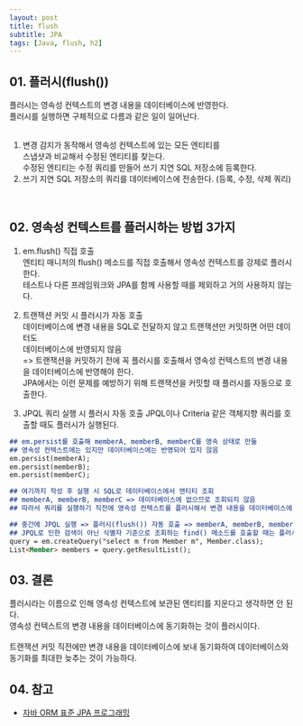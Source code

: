 ```yaml
---
layout: post
title: flush
subtitle: JPA
tags: [Java, flush, h2]
---
```


## 01. 플러시(flush())

플러시는 영속성 컨텍스트의 변경 내용을 데이터베이스에 반영한다.<br />
플러시를 실행하면 구체적으로 다름과 같은 일이 일어난다.<br />
<br />

1. 변경 감지가 동작해서 영속성 컨텍스트에 있는 모든 엔티티를 <br />
  스냅샷과 비교해서 수정된 엔티티를 찾는다. <br />
  수정된 엔티티는 수정 쿼리를 만들어 쓰기 지연 SQL 저장소에 등록한다.
2. 쓰기 지연 SQL 저장소의 쿼리를 데이터베이스에 전송한다. (등록, 수정, 삭제 쿼리)
<br />

## 02. 영속성 컨텍스트를 플러시하는 방법 3가지

1. em.flush() 직접 호출<br />
  엔티티 매니저의 flush() 메소드를 직접 호출해서 영속성 컨텍스트를 강제로 플러시한다.<br />
  테스트나 다른 프레임워크와 JPA를 함께 사용할 때를 제외하고 거의 사용하지 않는다.<br />

2. 트랜잭션 커밋 시 플러시가 자동 호출<br />
  데이터베이스에 변경 내용을 SQL로 전달하지 않고 트랜잭션만 커밋하면 어떤 데이터도<br />
  데이터베이스에 반영되지 않음 <br />
  => 트랜잭션을 커밋하기 전에 꼭 플러시를 호출해서 영속성 컨텍스트의 변경 내용을 데이터베이스에 반영해야 한다.<br />
  JPA에서는 이런 문제를 예방하기 위해 트랜잭션을 커밋할 때 플러시를 자동으로 호출한다.<br />

3. JPQL 쿼리 실행 시 플러시 자동 호출
  JPQL이나 Criteria 같은 객체지향 쿼리를 호출할 때도 플러시가 실행된다.<br />

```markdown
## em.persist를 호출해 memberA, memberB, memberC를 영속 상태로 만듦
## 영속성 컨텍스트에는 있지만 데이터베이스에는 반영되어 있지 않음 
em.persist(memberA);
em.persist(memberB);
em.persist(memberC);

## 여기까지 작성 후 실행 시 SQL로 데이터베이스에서 엔티티 조회
## memberA, memberB, memberC => 데이터베이스에 없으므로 조회되지 않음
## 따라서 쿼리를 실행하기 직전에 영속성 컨텍스트를 플러시해서 변경 내용을 데이터베이스에 반영해야 한다.

## 중간에 JPQL 실행 => 플러시(flush()) 자동 호출 => memberA, memberB, memberC 쿼리 결과에 포함됨
## JPQL로 인한 검색이 아닌 식별자 기준으로 조회하는 find() 메소드를 호출할 때는 플러시가 실행되지 않음
query = em.createQuery("select m from Member m", Member.class);
List<Member> members = query.getResultList();
```

## 03. 결론

플러시라는 이름으로 인해 영속성 컨텍스트에 보관된 엔티티를 지운다고 생각하면 안 된다.<br />
영속성 컨텍스트의 변경 내용을 데이터베이스에 동기화하는 것이 플러시이다.<br />
<br />
트랜잭션 커밋 직전에만 변경 내용을 데이터베이스에 보내 동기화하여 데이터베이스와 동기화를 최대한 늦추는 것이 가능하다.<br />

## 04. 참고

- [자바 ORM 표준 JPA 프로그래밍](http://www.yes24.com/Product/Goods/19040233)